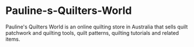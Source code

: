 # Pauline-s-Quilters-World
Pauline's Quilters World is an online quilting store in Australia that sells quilt patchwork and quilting tools, quilt patterns, quilting tutorials and related items.
